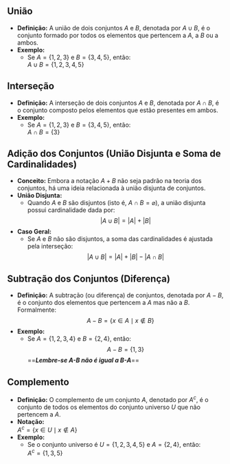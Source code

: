 
## União
- **Definição:** A união de dois conjuntos $A$ e $B$, denotada por $A \cup B$, é o conjunto formado por todos os elementos que pertencem a $A$, a $B$ ou a ambos.
- **Exemplo:**  
  - Se $A = \{1, 2, 3\}$ e $B = \{3, 4, 5\}$, então:  
    $A \cup B = \{1, 2, 3, 4, 5\}$

## Interseção
- **Definição:** A interseção de dois conjuntos $A$ e $B$, denotada por $A \cap B$, é o conjunto composto pelos elementos que estão presentes em ambos.
- **Exemplo:**  
  - Se $A = \{1, 2, 3\}$ e $B = \{3, 4, 5\}$, então:  
    $A \cap B = \{3\}$

## Adição dos Conjuntos (União Disjunta e Soma de Cardinalidades)
- **Conceito:** Embora a notação $A + B$ não seja padrão na teoria dos conjuntos, há uma ideia relacionada à união disjunta de conjuntos.
- **União Disjunta:**  
  - Quando $A$ e $B$ são disjuntos (isto é, $A \cap B = \varnothing$), a união disjunta possui cardinalidade dada por:  
    $$|A \cup B| = |A| + |B|$$
- **Caso Geral:**  
  - Se $A$ e $B$ não são disjuntos, a soma das cardinalidades é ajustada pela interseção:  
    $$|A \cup B| = |A| + |B| - |A \cap B|$$

## Subtração dos Conjuntos (Diferença)
- **Definição:** A subtração (ou diferença) de conjuntos, denotada por $A - B$, é o conjunto dos elementos que pertencem a $A$ mas não a $B$. Formalmente:  
  $$A - B = \{x \in A \mid x \notin B\}$$
- **Exemplo:**  
  - Se $A = \{1, 2, 3, 4\}$ e $B = \{2, 4\}$, então:  
    $$A - B = \{1, 3\}$$
==***Lembre-se A-B não é igual a B-A***==


## Complemento
- **Definição:** O complemento de um conjunto $A$, denotado por $A^c$, é o conjunto de todos os elementos do conjunto universo $U$ que não pertencem a $A$.
- **Notação:**  
  $A^c = \{x \in U \mid x \notin A\}$
- **Exemplo:**  
  - Se o conjunto universo é $U = \{1, 2, 3, 4, 5\}$ e $A = \{2, 4\}$, então:  
    $A^c = \{1, 3, 5\}$